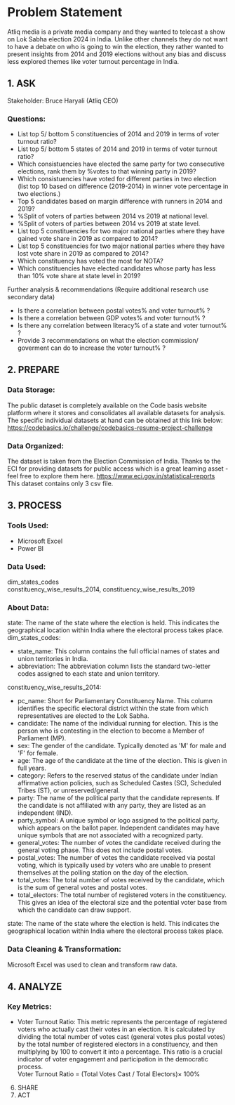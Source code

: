 # Problem Statement  
Atliq media is a private media company and they wanted to telecast a show on Lok Sabha election 2024 in India. Unlike other channels they do not want to have a debate on who is going to win the election, they rather wanted to present insights from 2014 and 2019 elections without any bias and discuss less explored themes like voter turnout percentage in India.  

## 1. ASK  
Stakeholder: Bruce Haryali (Atliq CEO)  

### Questions:  
* List top 5/ bottom 5 constituencies of 2014 and 2019 in terms of voter turnout ratio?
* List top 5/ bottom 5 states of 2014 and 2019 in terms of voter turnout ratio?
* Which consistuencies have elected the same party for two consecutive elections, rank them by %votes to that winning party in 2019?
* Which consistuencies have voted for different parties in two election (list top 10 based on difference (2019-2014) in winner vote percentage in two elections.)
* Top 5 candidates based on margin difference with runners in 2014 and 2019?
* %Split of voters of parties between 2014 vs 2019 at national level.
* %Split of voters of parties between 2014 vs 2019 at state level.
* List top 5 constituencies for two major national parties where they have gained vote share in 2019 as compared to 2014?
* List top 5 constituencies for two major national parties where they have lost vote share in 2019 as compared to 2014?
* Which constituency has voted the most for NOTA?
* Which constituencies have elected candidates whose party has less than 10% vote share at state level in 2019?  

Further analysis & recommendations (Require additional research use secondary data)
* Is there a correlation between postal votes% and voter turnout% ?
* Is there a correlation between GDP votes% and voter turnout% ?
* Is there any correlation between literacy% of a state and voter turnout% ?
* Provide 3 recommendations on what the election commission/ goverment can do to increase the voter turnout% ?  

## 2. PREPARE  
### Data Storage:  
The public dataset is completely available on the Code basis website platform where it stores and consolidates all available datasets for analysis. The specific individual datasets at hand can be obtained at this link below: https://codebasics.io/challenge/codebasics-resume-project-challenge


### Data Organized:  
The dataset is taken from the Election Commission of India. Thanks to the ECI for providing datasets for public access which is a great learning asset - feel free to explore them here. https://www.eci.gov.in/statistical-reports  
This dataset contains only 3 csv file. 

## 3. PROCESS  

### Tools Used:  
* Microsoft Excel  
* Power BI  

### Data Used:  
dim_states_codes  
constituency_wise_results_2014, constituency_wise_results_2019  

### About Data:  
state: The name of the state where the election is held. This indicates the geographical location within India where the electoral process takes place.
dim_states_codes:  
- state_name: This column contains the full official names of states and union territories in India.  
- abbreviation:  The abbreviation column lists the standard two-letter codes assigned to each state and union territory.

constituency_wise_results_2014:
- pc_name: Short for Parliamentary Constituency Name. This column identifies the specific electoral district within the state from which representatives are elected to the Lok Sabha.  
- candidate: The name of the individual running for election. This is the person who is contesting in the election to become a Member of Parliament (MP).  
- sex: The gender of the candidate. Typically denoted as 'M' for male and 'F' for female.  
- age: The age of the candidate at the time of the election. This is given in full years.
- category: Refers to the reserved status of the candidate under Indian affirmative action policies, such as Scheduled Castes (SC), Scheduled Tribes (ST), or unreserved/general.
- party: The name of the political party that the candidate represents. If the candidate is not affiliated with any party, they are listed as an independent (IND).
- party_symbol: A unique symbol or logo assigned to the political party, which appears on the ballot paper. Independent candidates may have unique symbols that are not associated with a recognized party.
- general_votes: The number of votes the candidate received during the general voting phase. This does not include postal votes.
- postal_votes: The number of votes the candidate received via postal voting, which is typically used by voters who are unable to present themselves at the polling station on the day of the election.
- total_votes: The total number of votes received by the candidate, which is the sum of general votes and postal votes.
- total_electors: The total number of registered voters in the constituency. This gives an idea of the electoral size and the potential voter base from which the candidate can draw support.

state: The name of the state where the election is held. This indicates the geographical location within India where the electoral process takes place.


### Data Cleaning & Transformation:  
Microsoft Excel was used to clean and transform raw data.




## 4. ANALYZE  
### Key Metrics:  
* Voter Turnout Ratio: This metric represents the percentage of registered voters who actually cast their votes in an election. It is calculated by dividing the total number of votes cast (general votes plus postal votes) by the total number of registered electors in a constituency, and then multiplying by 100 to convert it into a percentage. This ratio is a crucial indicator of voter engagement and participation in the democratic process.  
Voter Turnout Ratio = (Total Votes Cast / Total Electors)× 100%


6. SHARE
7. ACT

